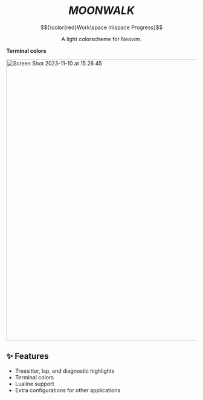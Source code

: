 <h1 align="center"><i>MOONWALK</i></h1>

$${\color{red}Work\space In\space Progress}$$

<p align="center">A light colorscheme for Neovim.</p>

__Terminal colors__

<img width="742" alt="Screen Shot 2023-11-10 at 15 26 45" src="https://github.com/theJian/nvim-moonwalk/assets/9625224/e822691c-ac87-418e-8666-529410ba73c2">



## ✨ Features

- Treesitter, lsp, and diagnostic highlights
- Terminal colors
- Lualine support
- Extra configurations for other applications
